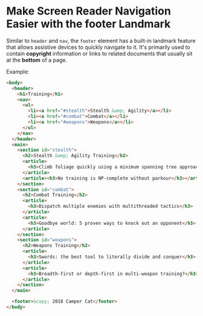 # Make Screen Reader Navigation Easier with the footer Landmark

Similar to `header` and `nav`, the `footer` element has a built-in landmark feature that allows assistive devices to quickly navigate to it. It's primarily used to contain **copyright** information or links to related documents that usually sit at the **bottom** of a page.

Example:

```html
<body>
  <header>
    <h1>Training</h1>
    <nav>
      <ul>
        <li><a href="#stealth">Stealth &amp; Agility</a></li>
        <li><a href="#combat">Combat</a></li>
        <li><a href="#weapons">Weapons</a></li>
      </ul>
    </nav>
  </header>
  <main>
    <section id="stealth">
      <h2>Stealth &amp; Agility Training</h2>
      <article>
        <h3>Climb foliage quickly using a minimum spanning tree approach</h3>
      </article>
      <article><h3>No training is NP-complete without parkour</h3></article>
    </section>
    <section id="combat">
      <h2>Combat Training</h2>
      <article>
        <h3>Dispatch multiple enemies with multithreaded tactics</h3>
      </article>
      <article>
        <h3>Goodbye world: 5 proven ways to knock out an opponent</h3>
      </article>
    </section>
    <section id="weapons">
      <h2>Weapons Training</h2>
      <article>
        <h3>Swords: the best tool to literally divide and conquer</h3>
      </article>
      <article>
        <h3>Breadth-first or depth-first in multi-weapon training?</h3>
      </article>
    </section>
  </main>

  <footer>&copy; 2018 Camper Cat</footer>
</body>
```
